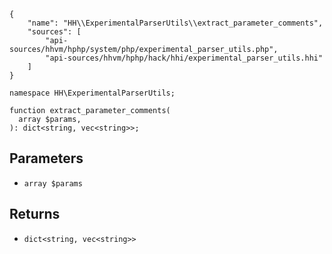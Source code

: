 ``` yamlmeta
{
    "name": "HH\\ExperimentalParserUtils\\extract_parameter_comments",
    "sources": [
        "api-sources/hhvm/hphp/system/php/experimental_parser_utils.php",
        "api-sources/hhvm/hphp/hack/hhi/experimental_parser_utils.hhi"
    ]
}
```




``` Hack
namespace HH\ExperimentalParserUtils;

function extract_parameter_comments(
  array $params,
): dict<string, vec<string>>;
```




## Parameters




+ ` array $params `




## Returns




* ` dict<string, vec<string>> `
<!-- HHAPIDOC -->
